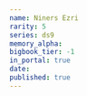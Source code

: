 ```yaml
---
name: Niners Ezri
rarity: 5
series: ds9
memory_alpha:
bigbook_tier: -1
in_portal: true
date:
published: true
---
```



